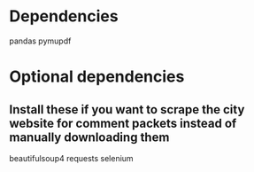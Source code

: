 # Dependencies

pandas
pymupdf

# Optional dependencies

## Install these if you want to scrape the city website for comment packets instead of manually downloading them

beautifulsoup4
requests
selenium